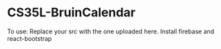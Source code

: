 # CS35L-BruinCalendar

To use: 
Replace your src with the one uploaded here.
Install firebase and react-bootstrap
